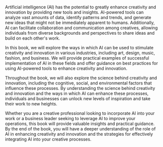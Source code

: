 
Artificial intelligence (AI) has the potential to greatly enhance creativity and innovation by providing new tools and insights. AI-powered tools can analyze vast amounts of data, identify patterns and trends, and generate new ideas that might not be immediately apparent to humans. Additionally, AI can facilitate collaboration and communication among creatives, allowing individuals from diverse backgrounds and perspectives to share ideas and build on each other's work.

In this book, we will explore the ways in which AI can be used to stimulate creativity and innovation in various industries, including art, design, music, fashion, and business. We will provide practical examples of successful implementation of AI in these fields and offer guidance on best practices for using AI-powered tools to enhance creativity and innovation.

Throughout the book, we will also explore the science behind creativity and innovation, including the cognitive, social, and environmental factors that influence these processes. By understanding the science behind creativity and innovation and the ways in which AI can enhance these processes, individuals and businesses can unlock new levels of inspiration and take their work to new heights.

Whether you are a creative professional looking to incorporate AI into your work or a business leader seeking to leverage AI to improve your operations, this book will provide valuable insights and practical guidance. By the end of the book, you will have a deeper understanding of the role of AI in enhancing creativity and innovation and the strategies for effectively integrating AI into your creative processes.
